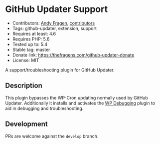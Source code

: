 # GitHub Updater Support

* Contributors: [Andy Fragen](https://github.com/afragen), [contributors](https://github.com/afragen/github-updater-support/graphs/contributors)
* Tags: github-updater, extension, support
* Requires at least: 4.6
* Requires PHP: 5.6
* Tested up to: 5.4
* Stable tag: master
* Donate link: <https://thefragens.com/github-updater-donate>
* License: MIT

A support/troubleshooting plugin for GitHub Updater.

## Description

This plugin bypasses the WP-Cron updating normally used by GitHub Updater. Additionally it installs and activates the [WP Debugging](https://github.com/afragen/wp-debugging) plugin to aid in debugging and troubleshooting.

## Development

PRs are welcome against the `develop` branch.
